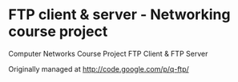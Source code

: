 FTP client & server - Networking course project
===============================================

Computer Networks Course Project FTP Client & FTP Server

Originally managed  at http://code.google.com/p/q-ftp/
